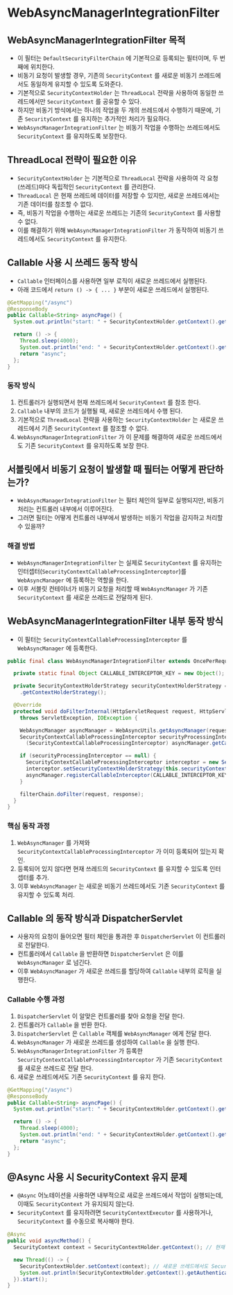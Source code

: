 # WebAsyncManagerIntegrationFilter

## WebAsyncManagerIntegrationFilter 목적

- 이 필터는 `DefaultSecurityFilterChain` 에 기본적으로 등록되는 필터이며, 두 번째에 위치한다.
- 비동기 요청이 발생할 경우, 기존의 `SecurityContext` 를 새로운 비동기 쓰레드에서도 동일하게 유지할 수 있도록 도와준다.
- 기본적으로 `SecurityContextHolder` 는 `ThreadLocal` 전략을 사용하여 동일한 쓰레드에서만 `SecurityContext` 를 공유할 수 있다.
- 하지만 비동기 방식에서는 하나의 작업을 두 개의 쓰레드에서 수행하기 때문에, 기존 `SecurityContext` 를 유지하는 추가적인 처리가 필요하다.
- `WebAsyncManagerIntegrationFilter` 는 비동기 작업을 수행하는 쓰레드에서도 `SecurityContext` 를 유지하도록 보장한다.

## ThreadLocal 전략이 필요한 이유

- `SecurityContextHolder` 는 기본적으로 `ThreadLocal` 전략을 사용하여 각 요청(쓰레드)마다 독립적인 `SecurityContext` 를 관리한다.
- `ThreadLocal` 은 현재 쓰레드에 데이터를 저장할 수 있지만, 새로운 쓰레드에서는 기존 데이터를 참조할 수 없다.
- 즉, 비동기 작업을 수행하는 새로운 쓰레드는 기존의 `SecurityContext` 를 사용할 수 없다.
- 이를 해결하기 위해 `WebAsyncManagerIntegrationFilter` 가 동작하여 비동기 쓰레드에서도 `SecurityContext` 를 유지한다.

## Callable 사용 시 쓰레드 동작 방식

- `Callable` 인터페이스를 사용하면 일부 로직이 새로운 쓰레드에서 실행된다.
- 아래 코드에서 `return () -> { ... }` 부분이 새로운 쓰레드에서 실행된다.

```java
@GetMapping("/async")
@ResponseBody
public Callable<String> asyncPage() {
  System.out.println("start: " + SecurityContextHolder.getContext().getAuthentication().getName());

  return () -> {
    Thread.sleep(4000);
    System.out.println("end: " + SecurityContextHolder.getContext().getAuthentication().getName());
    return "async";
  };
}
```

### 동작 방식

1. 컨트롤러가 실행되면서 현재 쓰레드에서 `SecurityContext` 를 참조 한다.
2. `Callable` 내부의 코드가 실행될 때, 새로운 쓰레드에서 수행 된다.
3. 기본적으로 `ThreadLocal` 전략을 사용하는 `SecurityContextHolder` 는 새로운 쓰레드에서 기존 `SecurityContext` 를 참조할 수 없다.
4. `WebAsyncManagerIntegrationFilter` 가 이 문제를 해결하여 새로운 쓰레드에서도 기존 `SecurityContext` 를 유지하도록 보장 한다.

## 서블릿에서 비동기 요청이 발생할 때 필터는 어떻게 판단하는가?

- `WebAsyncManagerIntegrationFilter` 는 필터 체인의 일부로 실행되지만, 비동기 처리는 컨트롤러 내부에서 이루어진다.
- 그러면 필터는 어떻게 컨트롤러 내부에서 발생하는 비동기 작업을 감지하고 처리할 수 있을까?

### 해결 방법

- `WebAsyncManagerIntegrationFilter` 는 실제로 `SecurityContext` 를 유지하는 인터셉터(`SecurityContextCallableProcessingInterceptor`)를 `WebAsyncManager` 에 등록하는 역할을 한다.
- 이후 서블릿 컨테이너가 비동기 요청을 처리할 때 `WebAsyncManager` 가 기존 `SecurityContext` 를 새로운 쓰레드로 전달하게 된다.

## WebAsyncManagerIntegrationFilter 내부 동작 방식

- 이 필터는 `SecurityContextCallableProcessingInterceptor` 를 `WebAsyncManager` 에 등록한다.

```java
public final class WebAsyncManagerIntegrationFilter extends OncePerRequestFilter {

  private static final Object CALLABLE_INTERCEPTOR_KEY = new Object();

  private SecurityContextHolderStrategy securityContextHolderStrategy = SecurityContextHolder
    .getContextHolderStrategy();

  @Override
  protected void doFilterInternal(HttpServletRequest request, HttpServletResponse response, FilterChain filterChain)
    throws ServletException, IOException {

    WebAsyncManager asyncManager = WebAsyncUtils.getAsyncManager(request);
    SecurityContextCallableProcessingInterceptor securityProcessingInterceptor =
      (SecurityContextCallableProcessingInterceptor) asyncManager.getCallableInterceptor(CALLABLE_INTERCEPTOR_KEY);

    if (securityProcessingInterceptor == null) {
      SecurityContextCallableProcessingInterceptor interceptor = new SecurityContextCallableProcessingInterceptor();
      interceptor.setSecurityContextHolderStrategy(this.securityContextHolderStrategy);
      asyncManager.registerCallableInterceptor(CALLABLE_INTERCEPTOR_KEY, interceptor);
    }

    filterChain.doFilter(request, response);
  }
}
```

### 핵심 동작 과정

1. `WebAsyncManager` 를 가져와 `SecurityContextCallableProcessingInterceptor` 가 이미 등록되어 있는지 확인.
2. 등록되어 있지 않다면 현재 쓰레드의 `SecurityContext` 를 유지할 수 있도록 인터셉터를 추가.
3. 이후 `WebAsyncManager` 는 새로운 비동기 쓰레드에서도 기존 `SecurityContext` 를 유지할 수 있도록 처리.

## Callable 의 동작 방식과 DispatcherServlet

- 사용자의 요청이 들어오면 필터 체인을 통과한 후 `DispatcherServlet` 이 컨트롤러로 전달한다.
- 컨트롤러에서 `Callable` 을 반환하면 `DispatcherServlet` 은 이를 `WebAsyncManager` 로 넘긴다.
- 이후 `WebAsyncManager` 가 새로운 쓰레드를 할당하여 `Callable` 내부의 로직을 실행한다.

### Callable 수행 과정

1. `DispatcherServlet` 이 알맞은 컨트롤러를 찾아 요청을 전달 한다.
2. 컨트롤러가 `Callable` 을 반환 한다.
3. `DispatcherServlet` 은 `Callable` 객체를 `WebAsyncManager` 에게 전달 한다.
4. `WebAsyncManager` 가 새로운 쓰레드를 생성하여 `Callable` 을 실행 한다.
5. `WebAsyncManagerIntegrationFilter` 가 등록한 `SecurityContextCallableProcessingInterceptor` 가 기존 `SecurityContext` 를 새로운 쓰레드로 전달 한다.
6. 새로운 쓰레드에서도 기존 `SecurityContext` 를 유지 한다.

```java
@GetMapping("/async")
@ResponseBody
public Callable<String> asyncPage() {
  System.out.println("start: " + SecurityContextHolder.getContext().getAuthentication().getName());

  return () -> {
    Thread.sleep(4000);
    System.out.println("end: " + SecurityContextHolder.getContext().getAuthentication().getName());
    return "async";
  };
}
```

## @Async 사용 시 SecurityContext 유지 문제

- `@Async` 어노테이션을 사용하면 내부적으로 새로운 쓰레드에서 작업이 실행되는데, 이때도 `SecurityContext` 가 유지되지 않는다.
- `SecurityContext` 를 유지하려면 `SecurityContextExecutor` 를 사용하거나, `SecurityContext` 를 수동으로 복사해야 한다.

```java
@Async
public void asyncMethod() {
  SecurityContext context = SecurityContextHolder.getContext(); // 현재 SecurityContext 저장

  new Thread(() -> {
    SecurityContextHolder.setContext(context); // 새로운 쓰레드에서도 SecurityContext 유지
    System.out.println(SecurityContextHolder.getContext().getAuthentication().getName());
  }).start();
}
```
